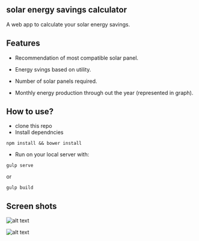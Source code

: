 ## solar energy savings calculator
A web app to calculate your solar energy savings.

## Features


- Recommendation of most compatible solar panel.
      
- Energy svings based on utility.
      
- Number of solar panels required.
      
- Monthly energy production through out the year (represented in graph).


## How to use?

- clone this repo
- Install dependncies

`npm install && bower install`

- Run on your local server with:

`gulp serve`

or

`gulp build`

## Screen shots

![alt text](https://camo.githubusercontent.com/baa5ed4f24f4965c732ae2df52eabbe25de460ac/68747470733a2f2f73332e616d617a6f6e6177732e636f6d2f736f6c61722d736176696e67732d63616c63756c61746f722f73637265656e73686f74732f73637265656e73686f74312e6a7067)


![alt text](https://camo.githubusercontent.com/b6af3a58593a429c277d0a4062430767dbc70461/68747470733a2f2f73332e616d617a6f6e6177732e636f6d2f736f6c61722d736176696e67732d63616c63756c61746f722f73637265656e73686f74732f73637265656e73686f74322e6a7067)


